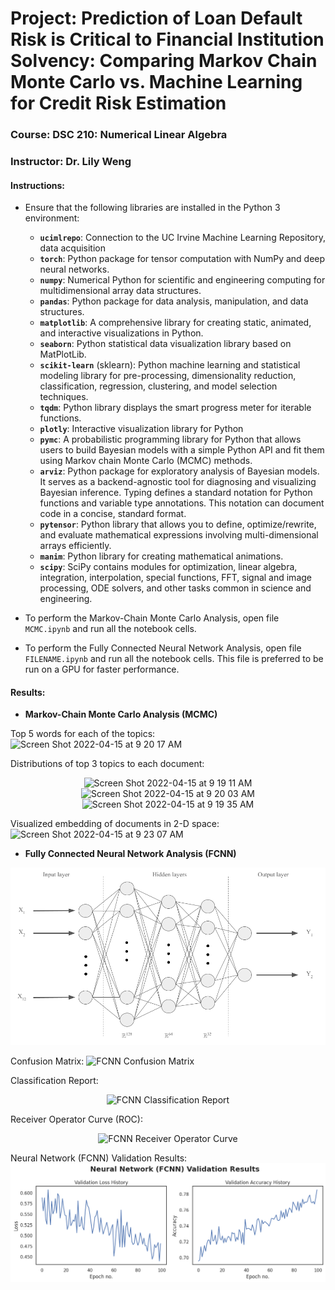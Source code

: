 # Project: Prediction of Loan Default Risk is Critical to Financial Institution Solvency: Comparing Markov Chain Monte Carlo vs. Machine Learning for Credit Risk Estimation
### Course: DSC 210: Numerical Linear Algebra
### Instructor: Dr. Lily Weng

#### Instructions:
* Ensure that the following libraries are installed in the Python 3 environment:
  - **`ucimlrepo`**: Connection to the UC Irvine Machine Learning Repository, data acquisition
  - **`torch`**: Python package for tensor computation with NumPy and deep neural networks.
  - **`numpy`**: Numerical Python for scientific and engineering computing for multidimensional array data structures.
  - **`pandas`**: Python package for data analysis, manipulation, and data structures.
  - **`matplotlib`**: A comprehensive library for creating static, animated, and interactive visualizations in Python.
  - **`seaborn`**: Python statistical data visualization library based on MatPlotLib.
  - **`scikit-learn`** (sklearn): Python machine learning and statistical modeling library for pre-processing, dimensionality reduction, classification, regression, clustering, and model selection techniques.
  - **`tqdm`**: Python library displays the smart progress meter for iterable functions.
  - **`plotly`**: Interactive visualization library for Python
  - **`pymc`**: A probabilistic programming library for Python that allows users to build Bayesian models with a simple Python API and fit them using Markov chain Monte Carlo (MCMC) methods.
  - **`arviz`**: Python package for exploratory analysis of Bayesian models. It serves as a backend-agnostic tool for diagnosing and visualizing Bayesian inference.
  Typing defines a standard notation for Python functions and variable type annotations. This notation can document code in a concise, standard format.
  - **`pytensor`**: Python library that allows you to define, optimize/rewrite, and evaluate mathematical expressions involving multi-dimensional arrays efficiently.
  - **`manim`**: Python library for creating mathematical animations.
  - **`scipy`**: SciPy contains modules for optimization, linear algebra, integration, interpolation, special functions, FFT, signal and image processing, ODE solvers, and other tasks common in science and engineering.

* To perform the Markov-Chain Monte Carlo Analysis, open file `MCMC.ipynb` and run all the notebook cells.

* To perform the Fully Connected Neural Network Analysis, open file `FILENAME.ipynb` and run all the notebook cells. This file is preferred to be run on a GPU for faster performance.

#### Results:

* **Markov-Chain Monte Carlo Analysis (MCMC)**

Top 5 words for each of the topics:
<img width="828" alt="Screen Shot 2022-04-15 at 9 20 17 AM" src="https://user-images.githubusercontent.com/18485647/163595256-eaa19d1b-9c52-4cd2-9a63-b1dbcd728d23.png">

Distributions of top 3 topics to each document:
<p align="center">
<img width="33%" alt="Screen Shot 2022-04-15 at 9 19 11 AM" src="https://user-images.githubusercontent.com/18485647/163595137-f9ea7e72-1f20-417f-bad4-4161cfcbe2f3.png">
 <img width="33%" alt="Screen Shot 2022-04-15 at 9 20 03 AM" src="https://user-images.githubusercontent.com/18485647/163595234-1951d9bf-0a54-40ec-8002-50d0042be260.png">
 <img width="33%" alt="Screen Shot 2022-04-15 at 9 19 35 AM" src="https://user-images.githubusercontent.com/18485647/163595185-18ca8fcc-ef7d-48fe-b7a5-76bb485a80a2.png">
</p>
Visualized embedding of documents in 2-D space:
<img width="816" alt="Screen Shot 2022-04-15 at 9 23 07 AM" src="https://user-images.githubusercontent.com/18485647/163595568-e9d9fd26-986a-4c06-8bf8-3bfbb95dbc79.png">

* **Fully Connected Neural Network Analysis (FCNN)**
<img width="844" alt="Fully Connected Neural Network" src="https://github.com/laketalkemp/DSC210Final_Project/blob/72c1e6529cb37267d8f7e4ff2481417067b897a0/FCNN%20Image.png">

Confusion Matrix:
<img width="844" alt="FCNN Confusion Matrix" src="https://user-images.githubusercontent.com/18485647/163595579-638c74c8-27f4-4ee2-ade2-e62406422600.png">

Classification Report:
<p align="center">
  <img width="33%" alt="FCNN Classification Report" src="https://user-images.githubusercontent.com/18485647/163595666-06612d57-978b-4245-b89f-72fdf4bc1f7e.png"> 
</p>

Receiver Operator Curve (ROC):
<p align="center">
  <img width="33%" alt="FCNN Receiver Operator Curve" src="https://user-images.githubusercontent.com/18485647/163595676-8fb7feb8-7471-440a-a19f-8c2735f987cb.png">
</p>

Neural Network (FCNN) Validation Results:
<img width="784" alt="Loan Default Prediction Classification Validation Results" src="https://github.com/laketalkemp/DSC210Final_Project/blob/72c1e6529cb37267d8f7e4ff2481417067b897a0/FCNN%20Validation%20History.png">
